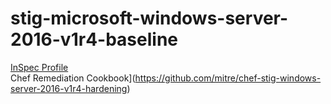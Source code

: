 # stig-microsoft-windows-server-2016-v1r4-baseline

[InSpec Profile](https://github.com/mitre/stig-microsoft-windows-server-2016-v1r4-baseline)			
 Chef Remediation Cookbook](https://github.com/mitre/chef-stig-windows-server-2016-v1r4-hardening)


<Weather/>

